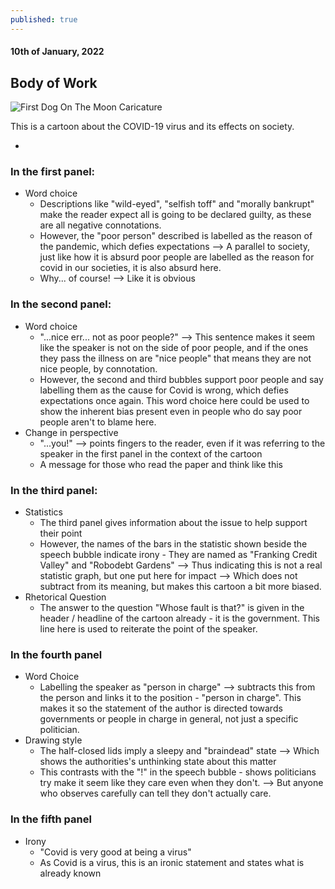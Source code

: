 ```yaml
---
published: true
---
```

#### 10th of January, 2022

## Body of Work

![First Dog On The Moon Caricature](https://firstdogonthemoon.com.au/wp-content/uploads/2021/10/TheMoralOfTheCovidStory-800x1304.jpg)

This is a cartoon about the COVID-19 virus and its effects on society.

- 

### In the first panel:
- Word choice
	- Descriptions like "wild-eyed", "selfish toff" and "morally bankrupt" make the reader expect all is going to be declared guilty, as these are all negative connotations.
    - However, the "poor person" described is labelled as the reason of the pandemic, which defies expectations --> A parallel to society, just like how it is absurd poor people are labelled as the reason for covid in our societies, it is also absurd here.
    - Why... of course! --> Like it is obvious 

### In the second panel:
- Word choice 
	- "...nice err... not as poor people?" --> This sentence makes it seem like the speaker is not on the side of poor people, and if the ones they pass the illness on are "nice people" that means they are not nice people, by connotation.
    - However, the second and third bubbles support poor people and say labelling them as the cause for Covid is wrong, which defies expectations once again. This word choice here could be used to show the inherent bias present even in people who do say poor people aren't to blame here.
- Change in perspective
	- "...you!" --> points fingers to the reader, even if it was referring to the speaker in the first panel in the context of the cartoon
   	- A message for those who read the paper and think like this

### In the third panel:
- Statistics
	- The third panel gives information about the issue to help support their point
    - However, the names of the bars in the statistic shown beside the speech bubble indicate irony - They are named as "Franking Credit Valley" and "Robodebt Gardens" --> Thus indicating this is not a real statistic graph, but one put here for impact --> Which does not subtract from its meaning, but makes this cartoon a bit more biased.
- Rhetorical Question
	- The answer to the question "Whose fault is that?" is given in the header / headline of the cartoon already - it is the government. This line here is used to reiterate the point of the speaker.
    
### In the fourth panel
- Word Choice
	- Labelling the speaker as "person in charge" --> subtracts this from the person and links it to the position - "person in charge". This makes it so the statement of the author is directed towards governments or people in charge in general, not just a specific politician.
- Drawing style
	- The half-closed lids imply a sleepy and "braindead" state --> Which shows the authorities's unthinking state about this matter
    - This contrasts with the "!" in the speech bubble - shows politicians try make it seem like they care even when they don't. --> But anyone who observes carefully can tell they don't actually care.
    
### In the fifth panel
- Irony 
	- "Covid is very good at being a virus" 
    - As Covid is a virus, this is an ironic statement and states what is already known 
    
